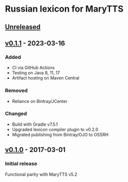 Russian lexicon for MaryTTS
===========================

[Unreleased]
------------

[v0.1.1] - 2023-03-16
---------------------

### Added

- CI via GitHub Actions
- Testing on Java 8, 11, 17
- Artifact hosting on Maven Central

### Removed

- Reliance on Bintray/JCenter

### Changed

- Build with Gradle v7.5.1
- Upgraded lexicon compiler plugin to v0.2.0
- Migrated publishing from Bintray/OJO to OSSRH

[v0.1.0] - 2017-03-01
---------------------

### Initial release

Functional parity with MaryTTS v5.2

[Unreleased]: https://github.com/marytts/marytts-lexicon-ru
[v0.1.1]: https://github.com/marytts/marytts-lexicon-ru/releases/tag/v0.1.1
[v0.1.0]: https://github.com/marytts/marytts-lexicon-ru/releases/tag/v0.1.0

